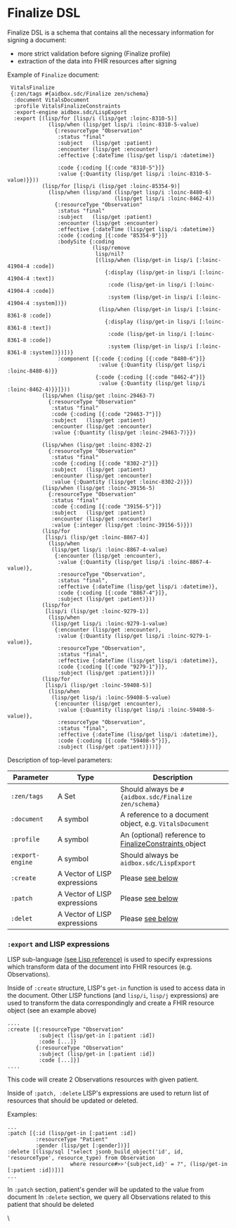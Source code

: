 # Finalize DSL

Finalize DSL is a schema that contains all the necessary information for signing a document:

* more strict validation before signing (Finalize profile)
* extraction of the data into FHIR resources after signing

Example of `Finalize` document:

```
 VitalsFinalize
 {:zen/tags #{aidbox.sdc/Finalize zen/schema}
  :document VitalsDocument
  :profile VitalsFinalizeConstraints
  :export-engine aidbox.sdc/LispExport
  :export [(lisp/for [lisp/i (lisp/get :loinc-8310-5)]
             (lisp/when (lisp/get lisp/i :loinc-8310-5-value)
               {:resourceType "Observation"
                :status "final"
                :subject   (lisp/get :patient)
                :encounter (lisp/get :encounter)
                :effective {:dateTime (lisp/get lisp/i :datetime)}

                :code {:coding [{:code "8310-5"}]}
                :value {:Quantity (lisp/get lisp/i :loinc-8310-5-value)}}))
           (lisp/for [lisp/i (lisp/get :loinc-85354-9)]
             (lisp/when (lisp/and (lisp/get lisp/i :loinc-8480-6)
                                  (lisp/get lisp/i :loinc-8462-4))
               {:resourceType "Observation"
                :status "final"
                :subject   (lisp/get :patient)
                :encounter (lisp/get :encounter)
                :effective {:dateTime (lisp/get lisp/i :datetime)}
                :code {:coding [{:code "85354-9"}]}
                :bodySite {:coding
                           (lisp/remove
                            lisp/nil?
                            [(lisp/when (lisp/get-in lisp/i [:loinc-41904-4 :code])
                               {:display (lisp/get-in lisp/i [:loinc-41904-4 :text])
                                :code (lisp/get-in lisp/i [:loinc-41904-4 :code])
                                :system (lisp/get-in lisp/i [:loinc-41904-4 :system])})
                             (lisp/when (lisp/get-in lisp/i [:loinc-8361-8 :code])
                               {:display (lisp/get-in lisp/i [:loinc-8361-8 :text])
                                :code (lisp/get-in lisp/i [:loinc-8361-8 :code])
                                :system (lisp/get-in lisp/i [:loinc-8361-8 :system])})])}
                :component [{:code {:coding [{:code "8480-6"}]}
                             :value {:Quantity (lisp/get lisp/i :loinc-8480-6)}}
                            {:code {:coding [{:code "8462-4"}]}
                             :value {:Quantity (lisp/get lisp/i :loinc-8462-4)}}]}))
           (lisp/when (lisp/get :loinc-29463-7)
             {:resourceType "Observation"
              :status "final"
              :code {:coding [{:code "29463-7"}]}
              :subject   (lisp/get :patient)
              :encounter (lisp/get :encounter)
              :value {:Quantity (lisp/get :loinc-29463-7)}})

           (lisp/when (lisp/get :loinc-8302-2)
             {:resourceType "Observation"
              :status "final"
              :code {:coding [{:code "8302-2"}]}
              :subject   (lisp/get :patient)
              :encounter (lisp/get :encounter)
              :value {:Quantity (lisp/get :loinc-8302-2)}})
           (lisp/when (lisp/get :loinc-39156-5)
             {:resourceType "Observation"
              :status "final"
              :code {:coding [{:code "39156-5"}]}
              :subject   (lisp/get :patient)
              :encounter (lisp/get :encounter)
              :value {:integer (lisp/get :loinc-39156-5)}})
           (lisp/for
            [lisp/i (lisp/get :loinc-8867-4)]
             (lisp/when
              (lisp/get lisp/i :loinc-8867-4-value)
               {:encounter (lisp/get :encounter),
                :value {:Quantity (lisp/get lisp/i :loinc-8867-4-value)},
                :resourceType "Observation",
                :status "final",
                :effective {:dateTime (lisp/get lisp/i :datetime)},
                :code {:coding [{:code "8867-4"}]},
                :subject (lisp/get :patient)}))
           (lisp/for
            [lisp/i (lisp/get :loinc-9279-1)]
             (lisp/when
              (lisp/get lisp/i :loinc-9279-1-value)
               {:encounter (lisp/get :encounter),
                :value {:Quantity (lisp/get lisp/i :loinc-9279-1-value)},
                :resourceType "Observation",
                :status "final",
                :effective {:dateTime (lisp/get lisp/i :datetime)},
                :code {:coding [{:code "9279-1"}]},
                :subject (lisp/get :patient)}))
           (lisp/for
            [lisp/i (lisp/get :loinc-59408-5)]
             (lisp/when
              (lisp/get lisp/i :loinc-59408-5-value)
               {:encounter (lisp/get :encounter),
                :value {:Quantity (lisp/get lisp/i :loinc-59408-5-value)},
                :resourceType "Observation",
                :status "final",
                :effective {:dateTime (lisp/get lisp/i :datetime)},
                :code {:coding [{:code "59408-5"}]},
                :subject (lisp/get :patient)}))]}
```

Description of top-level parameters:

| Parameter        | Type                         | Description                                                                          |
| ---------------- | ---------------------------- | ------------------------------------------------------------------------------------ |
| `:zen/tags`      | A Set                        | Should always be `#{aidbox.sdc/Finalize zen/schema}`                                 |
| `:document`      | A symbol                     | A reference to a document object, e.g. `VitalsDocument`                              |
| `:profile`       | A symbol                     | An (optional) reference to [FinalizeConstraints ](finalizeconstraints-dsl.md)object  |
| `:export-engine` | A symbol                     | Should always be `aidbox.sdc/LispExport`                                             |
| `:create`        | A Vector of LISP expressions | Please [see below](finalize-dsl.md#export-and-lisp-expressions)                      |
| `:patch`         | A Vector of LISP expressions | Please [see below](finalize-dsl.md#export-and-lisp-expressions)                      |
| `:delet`         | A Vector of LISP expressions | Please [see below](finalize-dsl.md#export-and-lisp-expressions)                      |

### `:export` and LISP expressions

LISP sub-language [(see Lisp reference)](lisp.md) is used to specify expressions which transform data of the document into FHIR resources (e.g. Observations).

Inside of `:create` structure, LISP's `get-in` function is used to access data in the document. Other LISP functions (and `lisp/i`, `lisp/j` expressions) are used to transform the data correspondingly and create a FHIR resource object (see an example above)

```
....
:create [{:resourceType "Observation"
          :subject (lisp/get-in [:patient :id])
		  :code [...]}
	     {:resourceType "Observation"
          :subject (lisp/get-in [:patient :id])
		  :code [...]}]
....
```

This code will create 2 Observations resources with given patient.

Inside of `:patch, :delete` LISP's expressions are used to return list of resources that should be updated or deleted.

Examples:

```
...
:patch [{:id (lisp/get-in [:patient :id])
         :resourceType "Patient"
		 :gender (lisp/get [:gender])}]
:delete [(lisp/sql ["select jsonb_build_object('id', id, 'resourceType', resource_type) from Observation
                    where resource#>>'{subject,id}' = ?", (lisp/get-in [:patient :id])])]
...
```

In `:patch` section, patient's gender will be updated to the value from document In `:delete` section, we query all Observations related to this patient that should be deleted

\

